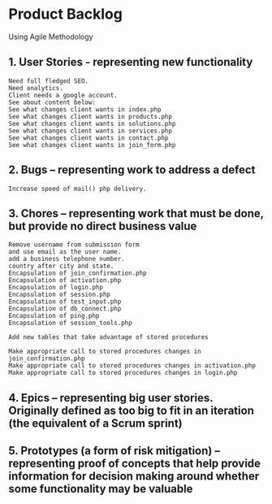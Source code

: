 # Product Backlog
Using Agile Methodology

## 1. User Stories - representing new functionality
	
	Need full fledged SEO.
	Need analytics.
	Client needs a google account.
	See about content below:
	See what changes client wants in index.php
	See what changes client wants in products.php
	See what changes client wants in solutions.php
	See what changes client wants in services.php
	See what changes client wants in contact.php
	See what changes client wants in join_form.php
	
## 2. Bugs – representing work to address a defect

	Increase speed of mail() php delivery.

## 3. Chores – representing work that must be done, but provide no direct business value
	
	Remove username from submission form
	and use email as the user name.
	add a business telephone number.
	country after city and state.
	Encapsulation of join_confirmation.php
	Encapsulation of activation.php
	Encapsulation of login.php
	Encapsulation of session.php
 	Encapsulation of test_input.php
	Encapsulation of db_connect.php
	Encapsulation of ping.php
	Encapsulation of session_tools.php
	
	Add new tables that take advantage of stored procedures
	
	Make appropriate call to stored procedures changes in join_confirmation.php
	Make appropriate call to stored procedures changes in activation.php
	Make appropriate call to stored procedures changes in login.php

## 4. Epics – representing big user stories. Originally defined as too big to fit in an iteration (the equivalent of a Scrum sprint)

## 5. Prototypes (a form of risk mitigation) – representing proof of concepts that help provide information for decision making around whether some functionality may be valuable
